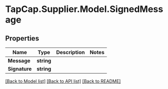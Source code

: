 # TapCap.Supplier.Model.SignedMessage
## Properties

Name | Type | Description | Notes
------------ | ------------- | ------------- | -------------
**Message** | **string** |  | 
**Signature** | **string** |  | 

[[Back to Model list]](../README.md#documentation-for-models) [[Back to API list]](../README.md#documentation-for-api-endpoints) [[Back to README]](../README.md)


